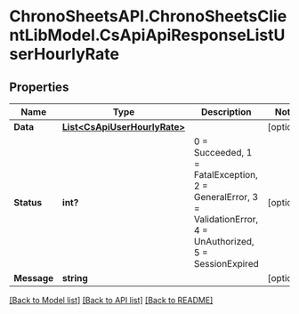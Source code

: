 # ChronoSheetsAPI.ChronoSheetsClientLibModel.CsApiApiResponseListUserHourlyRate
## Properties

Name | Type | Description | Notes
------------ | ------------- | ------------- | -------------
**Data** | [**List&lt;CsApiUserHourlyRate&gt;**](CsApiUserHourlyRate.md) |  | [optional] 
**Status** | **int?** | 0 &#x3D; Succeeded, 1 &#x3D; FatalException, 2 &#x3D; GeneralError, 3 &#x3D; ValidationError, 4 &#x3D; UnAuthorized, 5 &#x3D; SessionExpired | [optional] 
**Message** | **string** |  | [optional] 

[[Back to Model list]](../README.md#documentation-for-models) [[Back to API list]](../README.md#documentation-for-api-endpoints) [[Back to README]](../README.md)

